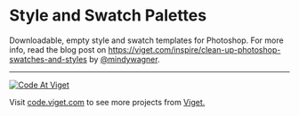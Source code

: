 # Style and Swatch Palettes

Downloadable, empty style and swatch templates for Photoshop. For more info, read the blog post on https://viget.com/inspire/clean-up-photoshop-swatches-and-styles by [@mindywagner](https://github.com/mindywagner).

***

<a href="http://code.viget.com">
  <img src="http://code.viget.com/github-banner.png" alt="Code At Viget">
</a>

Visit [code.viget.com](http://code.viget.com) to see more projects from [Viget.](https://viget.com)
